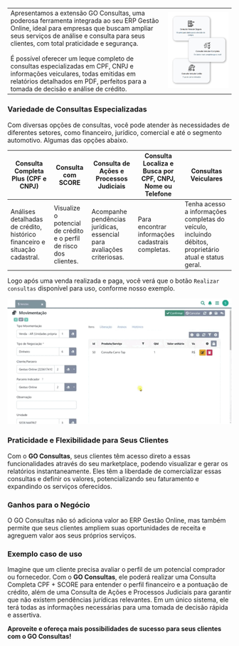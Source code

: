 
| | |
|-|-|
|Apresentamos a extensão GO Consultas, uma poderosa ferramenta integrada ao seu ERP Gestão Online, ideal para empresas que buscam ampliar seus serviços de análise e consulta para seus clientes, com total praticidade e segurança. <br><br>É possível oferecer um leque completo de consultas especializadas em CPF, CNPJ e informações veiculares, todas emitidas em relatórios detalhados em PDF, perfeitos para a tomada de decisão e análise de crédito. |![](https://github.com/Gestao-Online/public-docs/blob/bfb02685754e9d9fc137532e89b9d855ff8604d1/erp-v2/assets/marketplace/go_consulta/card_consulta_veiculos.png?raw=true) |

### Variedade de Consultas Especializadas

Com diversas opções de consultas, você pode atender às necessidades de diferentes setores, como financeiro, jurídico, comercial e até o segmento automotivo. Algumas das opções abaixo.

|**Consulta Completa Plus (CPF e CNPJ)** |**Consulta com SCORE** |**Consulta de Ações e Processos Judiciais** |**Consulta Localiza e Busca por CPF, CNPJ, Nome ou Telefone** |**Consultas Veiculares** |
|-|-|-|-|-|
|Análises detalhadas de crédito, histórico financeiro e situação cadastral. |Visualize o potencial de crédito e o perfil de risco dos clientes. |Acompanhe pendências jurídicas, essencial para avaliações criteriosas. |Para encontrar informações cadastrais completas. |Tenha acesso a informações completas do veículo, incluindo débitos, proprietário atual e status geral. |

Logo após uma venda realizada e paga, você verá que o botão `Realizar consultas` disponível para uso, conforme nosso exemplo.

![](https://github.com/Gestao-Online/public-docs/blob/b121f99c299c3959d4621141ffd4ec16f53a6185/erp-v2/assets/marketplace/go_consulta/tela_marketplace_add_venda_confirmar_venda.gif?raw=true) 

### Praticidade e Flexibilidade para Seus Clientes

Com o **GO Consultas**, seus clientes têm acesso direto a essas funcionalidades através do seu marketplace, podendo visualizar e gerar os relatórios instantaneamente. Eles têm a liberdade de comercializar essas consultas e definir os valores, potencializando seu faturamento e expandindo os serviços oferecidos.

### Ganhos para o Negócio

O GO Consultas não só adiciona valor ao ERP Gestão Online, mas também permite que seus clientes ampliem suas oportunidades de receita e agreguem valor aos seus próprios serviços.

### Exemplo caso de uso

Imagine que um cliente precisa avaliar o perfil de um potencial comprador ou fornecedor. Com o **GO Consultas**, ele poderá realizar uma Consulta Completa CPF + SCORE para entender o perfil financeiro e a pontuação de crédito, além de uma Consulta de Ações e Processos Judiciais para garantir que não existem pendências jurídicas relevantes. Em um único sistema, ele terá todas as informações necessárias para uma tomada de decisão rápida e assertiva.

**Aproveite e ofereça mais possibilidades de sucesso para seus clientes com o GO Consultas!**